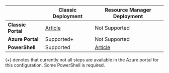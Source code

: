 |  | **Classic Deployment**  |  **Resource Manager Deployment**  |
|----------------------------------------|--------------|------------------------|
| **Classic Portal** | [Article](../articles/vpn-gateway/vpn-gateway-point-to-site-create.md) | Not Supported |
| **Azure Portal** |  Supported+  |  Not Supported  |
| **PowerShell** | Supported | [Article](../articles/vpn-gateway/vpn-gateway-howto-point-to-site-rm-ps.md)|

(+) denotes that currently not all steps are available in the Azure portal for this configuration. Some PowerShell is required.
